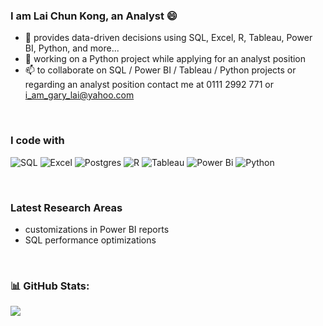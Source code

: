 ### I am Lai Chun Kong, an Analyst 😄 

- 🔭 provides data-driven decisions using SQL, Excel, R, Tableau, Power BI, Python, and more...
- 🌱 working on a Python project while applying for an analyst position
- 📫 to collaborate on SQL / Power BI / Tableau / Python projects or regarding an analyst position contact me at 0111 2992 771 or i_am_gary_lai@yahoo.com
<br/>
  
### I code with
![SQL](https://img.shields.io/badge/-SQL-blue?style=for-the-badge&logo=sql&logoColor=white)
![Excel](https://img.shields.io/badge/Microsoft_Excel-217346?style=for-the-badge&logo=microsoft-excel&logoColor=white)
![Postgres](https://img.shields.io/badge/postgres-%23316192.svg?style=for-the-badge&logo=postgresql&logoColor=white)
![R](https://img.shields.io/badge/r-%23276DC3.svg?style=for-the-badge&logo=r&logoColor=white) 
![Tableau](https://img.shields.io/badge/Tableau-E97627?style=for-the-badge&logo=Tableau&logoColor=white)
![Power Bi](https://img.shields.io/badge/power_bi-F2C811?style=for-the-badge&logo=powerbi&logoColor=black)
![Python](https://img.shields.io/badge/python-3670A0?style=for-the-badge&logo=python&logoColor=ffdd54) 

<br/>

### Latest Research Areas
- customizations in Power BI reports
- SQL performance optimizations
<br/>

### 📊 GitHub Stats:
![](https://nirzak-streak-stats.vercel.app/?user=ChunKong99&theme=tokyonight&hide_border=false)<br/>
<br/>



<!-- Proudly created with GPRM ( https://gprm.itsvg.in ) -->
<!--
**ChunKong99/ChunKong99** is a ✨ _special_ ✨ repository because its `README.md` (this file) appears on your GitHub profile.

Here are some ideas to get you started:

- 🔭 I’m currently working on ...
- 🌱 I’m currently learning ...
- 👯 I’m looking to collaborate on ...
- 🤔 I’m looking for help with ...
- 💬 Ask me about ...
- 📫 How to reach me: ...
- 😄 Pronouns: ...
- ⚡ Fun fact: ...
-->
